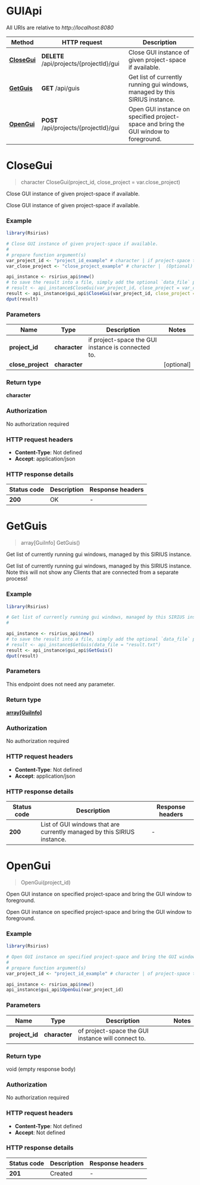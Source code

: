 # GUIApi

All URIs are relative to *http://localhost:8080*

Method | HTTP request | Description
------------- | ------------- | -------------
[**CloseGui**](GUIApi.md#CloseGui) | **DELETE** /api/projects/{projectId}/gui | Close GUI instance of given project-space if available.
[**GetGuis**](GUIApi.md#GetGuis) | **GET** /api/guis | Get list of currently running gui windows, managed by this SIRIUS instance.
[**OpenGui**](GUIApi.md#OpenGui) | **POST** /api/projects/{projectId}/gui | Open GUI instance on specified project-space and bring the GUI window to foreground.


# **CloseGui**
> character CloseGui(project_id, close_project = var.close_project)

Close GUI instance of given project-space if available.

Close GUI instance of given project-space if available.

### Example
```R
library(Rsirius)

# Close GUI instance of given project-space if available.
#
# prepare function argument(s)
var_project_id <- "project_id_example" # character | if project-space the GUI instance is connected to.
var_close_project <- "close_project_example" # character |  (Optional)

api_instance <- rsirius_api$new()
# to save the result into a file, simply add the optional `data_file` parameter, e.g.
# result <- api_instance$CloseGui(var_project_id, close_project = var_close_projectdata_file = "result.txt")
result <- api_instance$gui_api$CloseGui(var_project_id, close_project = var_close_project)
dput(result)
```

### Parameters

Name | Type | Description  | Notes
------------- | ------------- | ------------- | -------------
 **project_id** | **character**| if project-space the GUI instance is connected to. | 
 **close_project** | **character**|  | [optional] 

### Return type

**character**

### Authorization

No authorization required

### HTTP request headers

 - **Content-Type**: Not defined
 - **Accept**: application/json

### HTTP response details
| Status code | Description | Response headers |
|-------------|-------------|------------------|
| **200** | OK |  -  |

# **GetGuis**
> array[GuiInfo] GetGuis()

Get list of currently running gui windows, managed by this SIRIUS instance.

Get list of currently running gui windows, managed by this SIRIUS instance.  Note this will not show any Clients that are connected from a separate process!

### Example
```R
library(Rsirius)

# Get list of currently running gui windows, managed by this SIRIUS instance.
#

api_instance <- rsirius_api$new()
# to save the result into a file, simply add the optional `data_file` parameter, e.g.
# result <- api_instance$GetGuis(data_file = "result.txt")
result <- api_instance$gui_api$GetGuis()
dput(result)
```

### Parameters
This endpoint does not need any parameter.

### Return type

[**array[GuiInfo]**](GuiInfo.md)

### Authorization

No authorization required

### HTTP request headers

 - **Content-Type**: Not defined
 - **Accept**: application/json

### HTTP response details
| Status code | Description | Response headers |
|-------------|-------------|------------------|
| **200** | List of GUI windows that are currently managed by this SIRIUS instance. |  -  |

# **OpenGui**
> OpenGui(project_id)

Open GUI instance on specified project-space and bring the GUI window to foreground.

Open GUI instance on specified project-space and bring the GUI window to foreground.

### Example
```R
library(Rsirius)

# Open GUI instance on specified project-space and bring the GUI window to foreground.
#
# prepare function argument(s)
var_project_id <- "project_id_example" # character | of project-space the GUI instance will connect to.

api_instance <- rsirius_api$new()
api_instance$gui_api$OpenGui(var_project_id)
```

### Parameters

Name | Type | Description  | Notes
------------- | ------------- | ------------- | -------------
 **project_id** | **character**| of project-space the GUI instance will connect to. | 

### Return type

void (empty response body)

### Authorization

No authorization required

### HTTP request headers

 - **Content-Type**: Not defined
 - **Accept**: Not defined

### HTTP response details
| Status code | Description | Response headers |
|-------------|-------------|------------------|
| **201** | Created |  -  |

